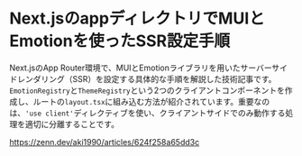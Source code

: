 # Next.jsのappディレクトリでMUIとEmotionを使ったSSR設定手順

Next.jsのApp Router環境で、MUIとEmotionライブラリを用いたサーバーサイドレンダリング（SSR）を設定する具体的な手順を解説した技術記事です。`EmotionRegistry`と`ThemeRegistry`という2つのクライアントコンポーネントを作成し、ルートの`layout.tsx`に組み込む方法が紹介されています。重要なのは、`'use client'`ディレクティブを使い、クライアントサイドでのみ動作する処理を適切に分離することです。

https://zenn.dev/aki1990/articles/624f258a65dd3c